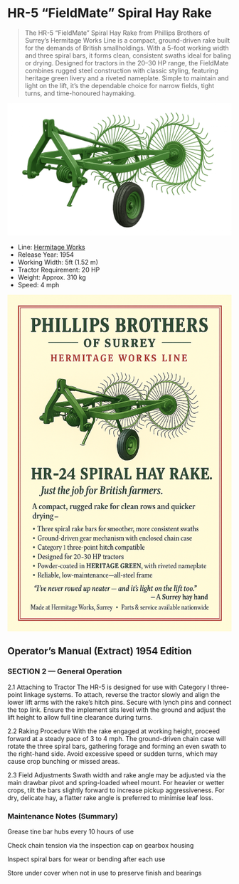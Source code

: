 # HR-5 “FieldMate” Spiral Hay Rake

> The HR-5 “FieldMate” Spiral Hay Rake from Phillips Brothers of Surrey’s Hermitage Works Line is a compact, ground-driven rake built for the demands of British smallholdings. With a 5-foot working width and three spiral bars, it forms clean, consistent swaths ideal for baling or drying. Designed for tractors in the 20–30 HP range, the FieldMate combines rugged steel construction with classic styling, featuring heritage green livery and a riveted nameplate. Simple to maintain and light on the lift, it’s the dependable choice for narrow fields, tight turns, and time-honoured haymaking.

![HR-5 FieldMate](Img/HR5-FieldMate-SpiralHayRake.png)

- Line: [Hermitage Works](../README.md#hermitage-line---traditional-craftsmanship-heritage-performance)
- Release Year: 1954
- Working Width: 5ft (1.52 m)
- Tractor Requirement: 20 HP 
- Weight: Approx. 310 kg
- Speed: 4 mph

![Sales Poster](Img/HR5-FieldMate-SpiralHayRake-Sales.png)

## Operator’s Manual (Extract) 1954 Edition

### SECTION 2 — General Operation
2.1 Attaching to Tractor
The HR-5 is designed for use with Category I three-point linkage systems. To attach, reverse the tractor slowly and align the lower lift arms with the rake’s hitch pins. Secure with lynch pins and connect the top link. Ensure the implement sits level with the ground and adjust the lift height to allow full tine clearance during turns.

2.2 Raking Procedure
With the rake engaged at working height, proceed forward at a steady pace of 3 to 4 mph. The ground-driven chain case will rotate the three spiral bars, gathering forage and forming an even swath to the right-hand side. Avoid excessive speed or sudden turns, which may cause crop bunching or missed areas.

2.3 Field Adjustments
Swath width and rake angle may be adjusted via the main drawbar pivot and spring-loaded wheel mount. For heavier or wetter crops, tilt the bars slightly forward to increase pickup aggressiveness. For dry, delicate hay, a flatter rake angle is preferred to minimise leaf loss.

### Maintenance Notes (Summary)
Grease tine bar hubs every 10 hours of use

Check chain tension via the inspection cap on gearbox housing

Inspect spiral bars for wear or bending after each use

Store under cover when not in use to preserve finish and bearings
